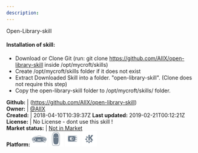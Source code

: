 ```yaml
---
description: 
---
```

Open-Library-skill

#### Installation of skill:
* Download or Clone Git (run: git clone https://github.com/AIIX/open-library-skill inside /opt/mycroft/skills)
* Create /opt/mycroft/skills folder if it does not exist
* Extract Downloaded Skill into a folder. "open-library-skill". (Clone does not require this step)
* Copy the open-library-skill folder to /opt/mycroft/skills/ folder.

**Github:** | (https://github.com/AIIX/open-library-skill)  
**Owner:** | [@AIIX](https://github.com/AIIX)  
**Created:** | 2018-04-10T10:39:37Z  **Last updated:** 2019-02-21T00:12:21Z  
**License:** | No License - dont use this skill !  
**Market status:** | [Not in Market](https://market.mycroft.ai/skill/)  
**Platform:**   ![](.gitbook/assets/mark-1-icon.png)  ![](.gitbook/assets/mark-2-icon.png)  ![](.gitbook/assets/picroft-icon.png)  ![](.gitbook/assets/kde.png)   
